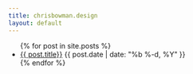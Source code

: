 ```yaml
---
title: chrisbowman.design
layout: default
---
```


<ul class="posts">
{% for post in site.posts %}
	<li><a href="{{ post.url }}">{{ post.title}}</a>
		<span class="posts-date">{{ post.date | date: "%b %-d, %Y" }}</span>
	</li>
{% endfor %}
</ul>
